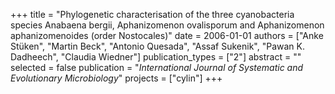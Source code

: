 +++
title = "Phylogenetic characterisation of the three cyanobacteria species Anabaena bergii, Aphanizomenon ovalisporum and Aphanizomenon aphanizomenoides (order Nostocales)"
date = 2006-01-01
authors = ["Anke Stüken", "Martin Beck", "Antonio Quesada", "Assaf Sukenik", "Pawan K. Dadheech", "Claudia Wiedner"]
publication_types = ["2"]
abstract = ""
selected = false
publication = "*International Journal of Systematic and Evolutionary Microbiology*"
projects = ["cylin"]
+++

